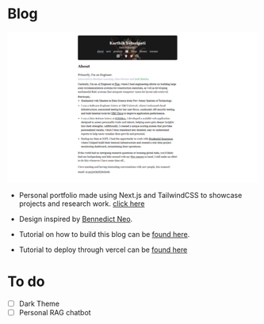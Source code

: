 # Blog

![alt text](image.png)

- Personal portfolio made using Next.js and TailwindCSS to showcase projects and research work. [click here](https://www.karthikyeluripati.me/)

- Design inspired by [Bennedict Neo](https://www.bneo.xyz/).

- Tutorial on how to build this blog can be [found here](https://www.youtube.com/watch?v=Hiabp1GY8fA). 

- Tutorial to deploy through vercel can be [found here](https://www.youtube.com/watch?v=2HBIzEx6IZA&t=341s)

# To do

- [ ] Dark Theme
- [ ] Personal RAG chatbot